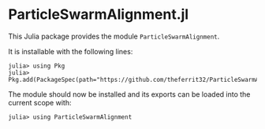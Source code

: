 # ParticleSwarmAlignment.jl

This Julia package provides the module `ParticleSwarmAlignment`.

It is installable with the following lines:
```
julia> using Pkg
julia> Pkg.add(PackageSpec(path="https://github.com/theferrit32/ParticleSwarmAlignment.jl"))
```

The module should now be installed and its exports can be loaded into the current scope with:

```
julia> using ParticleSwarmAlignment
```